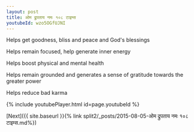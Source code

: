 ```yaml
---
layout: post
title: ओम द्रुपताय नमः १०८ टाइम्स
youtubeId: wzo5OGfUJNI
---
```

 
 
Helps get goodness, bliss and peace and God's blessings
 
Helps remain focused, help generate inner energy 
 
Helps boost physical and mental health 
 
Helps remain grounded and generates a sense of gratitude towards the greater power 
 
Helps reduce bad karma
 
 
 
 


{% include youtubePlayer.html id=page.youtubeId %}
 
[Next]({{ site.baseurl }}{% link  split2/_posts/2015-08-05-ओम द्रुपताय नमः १०८ टाइम्स.md%})
 
